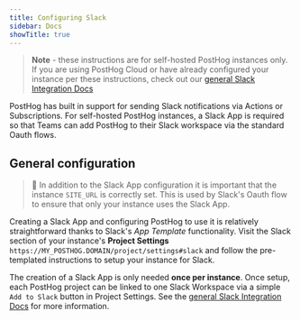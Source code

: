 ```yaml
---
title: Configuring Slack
sidebar: Docs
showTitle: true
---
```


> **Note** - these instructions are for self-hosted PostHog instances only. If you are using PostHog Cloud or have already configured your instance per these instructions, check out our [general Slack Integration Docs](/docs/libraries/slack)

PostHog has built in support for sending Slack notifications via Actions or Subscriptions. For self-hosted PostHog instances, a Slack App is required so that Teams can add PostHog to their Slack workspace via the standard Oauth flows.


## General configuration

> 🚧 In addition to the Slack App configuration it is important that the instance `SITE_URL` is correctly set. This is used by Slack's Oauth flow to ensure that only your instance uses the Slack App.

Creating a Slack App and configuring PostHog to use it is relatively straightforward thanks to Slack's *App Template* functionality. Visit the Slack section of your instance's **Project Settings** `https://MY_POSTHOG.DOMAIN/project/settings#slack` and follow the pre-templated instructions to setup your instance for Slack.

The creation of a Slack App is only needed **once per instance**. Once setup, each PostHog project can be linked to one Slack Workspace via a simple `Add to Slack` button in Project Settings. See the [general Slack Integration Docs](/docs/libraries/slack) for more information.
